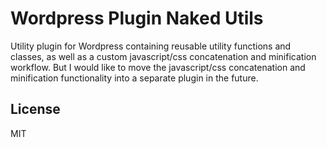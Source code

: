 # Wordpress Plugin Naked Utils

Utility plugin for Wordpress containing reusable utility functions and classes, as well as a custom javascript/css concatenation and minification workflow. But I would like to move the javascript/css concatenation and minification functionality into a separate plugin in the future.

## License
MIT